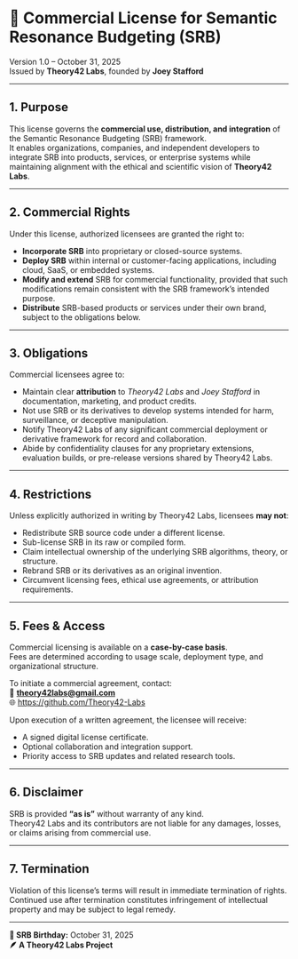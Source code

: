 # 💼 Commercial License for Semantic Resonance Budgeting (SRB)

Version 1.0 – October 31, 2025  
Issued by **Theory42 Labs**, founded by **Joey Stafford**

---

## 1. Purpose
This license governs the **commercial use, distribution, and integration** of the Semantic Resonance Budgeting (SRB) framework.  
It enables organizations, companies, and independent developers to integrate SRB into products, services, or enterprise systems while maintaining alignment with the ethical and scientific vision of **Theory42 Labs**.

---

## 2. Commercial Rights
Under this license, authorized licensees are granted the right to:

- **Incorporate SRB** into proprietary or closed-source systems.  
- **Deploy SRB** within internal or customer-facing applications, including cloud, SaaS, or embedded systems.  
- **Modify and extend** SRB for commercial functionality, provided that such modifications remain consistent with the SRB framework’s intended purpose.  
- **Distribute** SRB-based products or services under their own brand, subject to the obligations below.

---

## 3. Obligations
Commercial licensees agree to:

- Maintain clear **attribution** to *Theory42 Labs* and *Joey Stafford* in documentation, marketing, and product credits.  
- Not use SRB or its derivatives to develop systems intended for harm, surveillance, or deceptive manipulation.  
- Notify Theory42 Labs of any significant commercial deployment or derivative framework for record and collaboration.  
- Abide by confidentiality clauses for any proprietary extensions, evaluation builds, or pre-release versions shared by Theory42 Labs.

---

## 4. Restrictions
Unless explicitly authorized in writing by Theory42 Labs, licensees **may not**:

- Redistribute SRB source code under a different license.  
- Sub-license SRB in its raw or compiled form.  
- Claim intellectual ownership of the underlying SRB algorithms, theory, or structure.  
- Rebrand SRB or its derivatives as an original invention.  
- Circumvent licensing fees, ethical use agreements, or attribution requirements.

---

## 5. Fees & Access
Commercial licensing is available on a **case-by-case basis**.  
Fees are determined according to usage scale, deployment type, and organizational structure.

To initiate a commercial agreement, contact:  
📧 **theory42labs@gmail.com**  
🌐 https://github.com/Theory42-Labs

Upon execution of a written agreement, the licensee will receive:

- A signed digital license certificate.  
- Optional collaboration and integration support.  
- Priority access to SRB updates and related research tools.

---

## 6. Disclaimer
SRB is provided **“as is”** without warranty of any kind.  
Theory42 Labs and its contributors are not liable for any damages, losses, or claims arising from commercial use.

---

## 7. Termination
Violation of this license’s terms will result in immediate termination of rights.  
Continued use after termination constitutes infringement of intellectual property and may be subject to legal remedy.

---

**🎂 SRB Birthday:** October 31, 2025  
**🪶 A Theory42 Labs Project**
